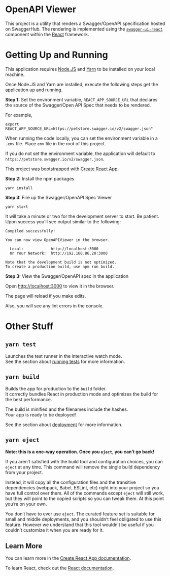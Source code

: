 # OpenAPI Viewer

This project is a utility that renders a Swagger/OpenAPI specification hosted on SwaggerHub. The rendering is implemented using the [`swagger-ui-react`](https://www.npmjs.com/package/swagger-ui-react) component within the [React](https://reactjs.org/) framework.

# Getting Up and Running

This application requires [Node.JS](https://nodejs.org/en/download/) and [Yarn](https://classic.yarnpkg.com/en/docs/install) to be installed on your local machine.

Once Node.JS and Yarn are installed, execute the following steps get the application up and running.

**Step 1:** Set the environment variable, `REACT_APP_SOURCE_URL` that declares the source of the Swagger/Open API Spec that needs to be rendered.

For example, 

```
export REACT_APP_SOURCE_URL=https://petstore.swagger.io/v2/swagger.json"

```

When running the code locally, you can set the environment variable in a `.env` file. Place `env` file in the root of this project.

If you do not set the environment variable, the application will default to `https://petstore.swagger.io/v2/swagger.json`.

This project was bootstrapped with [Create React App](https://github.com/facebook/create-react-app).

**Step 2:** Install the npm packages

`yarn install`

**Step 3:** Fire up the Swagger/OpenAPI Spec Viewer

`yarn start`

It will take a minute or two for the development server to start. Be patient. Upon success you'll see output similar to the following:

```
Compiled successfully!

You can now view OpenAPIViewer in the browser.

  Local:            http://localhost:3000
  On Your Network:  http://192.168.86.20:3000

Note that the development build is not optimized.
To create a production build, use npm run build.

```

**Step 3:** View the Swagger/OpenAPI spec in the application

Open [http://localhost:3000](http://localhost:3000) to view it in the browser.

The page will reload if you make edits.

Also, you will see any lint errors in the console.

# Other Stuff

## `yarn test`

Launches the test runner in the interactive watch mode.\
See the section about [running tests](https://facebook.github.io/create-react-app/docs/running-tests) for more information.

## `yarn build`

Builds the app for production to the `build` folder.\
It correctly bundles React in production mode and optimizes the build for the best performance.

The build is minified and the filenames include the hashes.\
Your app is ready to be deployed!

See the section about [deployment](https://facebook.github.io/create-react-app/docs/deployment) for more information.

## `yarn eject`

**Note: this is a one-way operation. Once you `eject`, you can’t go back!**

If you aren’t satisfied with the build tool and configuration choices, you can `eject` at any time. This command will remove the single build dependency from your project.

Instead, it will copy all the configuration files and the transitive dependencies (webpack, Babel, ESLint, etc) right into your project so you have full control over them. All of the commands except `eject` will still work, but they will point to the copied scripts so you can tweak them. At this point you’re on your own.

You don’t have to ever use `eject`. The curated feature set is suitable for small and middle deployments, and you shouldn’t feel obligated to use this feature. However we understand that this tool wouldn’t be useful if you couldn’t customize it when you are ready for it.

## Learn More

You can learn more in the [Create React App documentation](https://facebook.github.io/create-react-app/docs/getting-started).

To learn React, check out the [React documentation](https://reactjs.org/).
